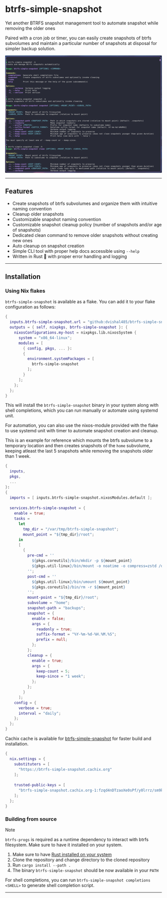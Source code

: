 # btrfs-simple-snapshot

Yet another BTRFS snapshot management tool to automate snapshot while removing the older ones

Paired with a cron job or timer, you can easily create snapshots of btrfs subvolumes and maintain a particular number of snapshots at disposal for simpler backup solution.

![Tool Preview](preview.png)

---

## Features

- Create snapshots of btrfs subvolumes and organize them with intuitive naming convention
- Cleanup older snapshots
- Customizable snapshot naming convention
- Customizable snapshot cleanup policy (number of snapshots and/or age of snapshots)
- Dedicated clean command to remove older snapshots without creating new ones
- Auto cleanup on snapshot creation
- Simple CLI tool with proper help docs accessible using `--help`
- Written in Rust 🦀 with proper error handling and logging

---

## Installation

### Using Nix flakes

`btrfs-simple-snapshot` is available as a flake. You can add it to your flake configuration as follows:

```nix
{
  inputs.btrfs-simple-snapshot.url = "github:dvishal485/btrfs-simple-snapshot/v0.1.4"; # Replace with the latest version
  outputs = { self, nixpkgs, btrfs-simple-snapshot }: {
    nixosConfigurations.my-host = nixpkgs.lib.nixosSystem {
      system = "x86_64-linux";
      modules = [
        { config, pkgs, ... }:
        {
          environment.systemPackages = [
            btrfs-simple-snapshot
          ];
        }
      ];
    };
  };
}
```

This will install the `btrfs-simple-snapshot` binary in your system along with shell completions, which you can run manually or automate using systemd unit.

For automation, you can also use the nixos-module provided with the flake to use systemd unit with timer to automate snapshot creation and cleanup.

This is an example for reference which mounts the btrfs subvolume to a temporary location and then creates snapshots of the `home` subvolume, keeping atleast the last 5 snapshots while removing the snapshots older than 1 week.

```nix
{
  inputs,
  pkgs,
  ...
}:
{
  imports = [ inputs.btrfs-simple-snapshot.nixosModules.default ];

  services.btrfs-simple-snapshot = {
    enable = true;
    tasks =
      let
        tmp_dir = "/var/tmp/btrfs-simple-snapshot";
        mount_point = "${tmp_dir}/root";
      in
      [
        {
          pre-cmd = ''
            ${pkgs.coreutils}/bin/mkdir -p ${mount_point}
            ${pkgs.util-linux}/bin/mount -o noatime -o compress=zstd /dev/disk/by-label/nixroot ${mount_point}
          '';
          post-cmd = ''
            ${pkgs.util-linux}/bin/umount ${mount_point}
            ${pkgs.coreutils}/bin/rm -r ${mount_point}
          '';
          mount-point = "${tmp_dir}/root";
          subvolume = "home";
          snapshot-path = "backups";
          snapshot = {
            enable = false;
            args = {
              readonly = true;
              suffix-format = "%Y-%m-%d-%H.%M.%S";
              prefix = null;
            };
          };
          cleanup = {
            enable = true;
            args = {
              keep-count = 5;
              keep-since = "1 week";
            };
          };
        }
      ];
    config = {
      verbose = true;
      interval = "daily";
    };
  };
}
```

Cachix cache is available for [btrfs-simple-snapshot](https://app.cachix.org/cache/btrfs-simple-snapshot) for faster build and installation.

```nix
{
  nix.settings = {
    substituters = [
      "https://btrfs-simple-snapshot.cachix.org"
    ];

    trusted-public-keys = [
      "btrfs-simple-snapshot.cachix.org-1:fzqd4nDTzaoXe0sPf/y0lrrz/sm9kyJhuYt87hRMb58="
    ];
  };
}
```

### Building from source

> [!NOTE]
> `btrfs-progs` is required as a runtime dependency to interact with btrfs filesystem.
> Make sure to have it installed on your system.

1. Make sure to have [Rust installed on your system](https://rustup.rs/)
2. Clone the repository and change directory to the cloned repository
3. Run `cargo install --path .`
4. The binary `btrfs-simple-snapshot` should be now available in your `PATH`

For shell completions, you can run `btrfs-simple-snapshot completions <SHELL>` to generate shell completion script.

---
